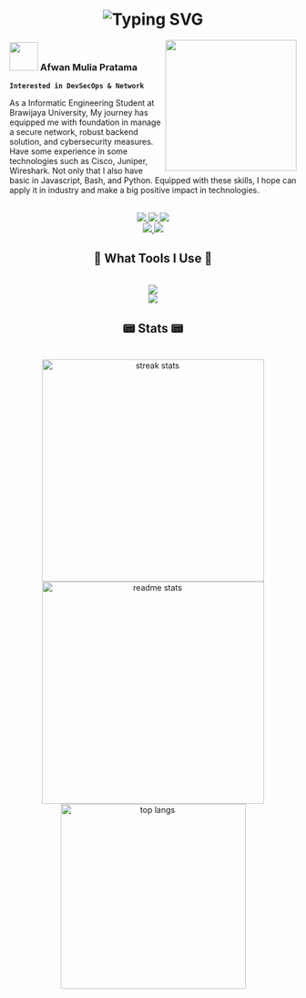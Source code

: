 <h1 align="center">
    <img src="https://readme-typing-svg.herokuapp.com?font=Tiny5&size=35&duration=3000&pause=1000&color=33FF00&center=true&vCenter=true&random=false&width=700&lines=~%24+sudo+pacman+-Syu+git-profile;~%24+usr%2Fbin%2Fgit-profile;~%24+%22Hey%2C+you+are+welcome+to+my+profile%22;~%24+%22And+hope+you+find+it+awesome%22" alt="Typing SVG" /></a>
</h1>

<img align='right' src="https://user-images.githubusercontent.com/5713670/87202985-820dcb80-c2b6-11ea-9f56-7ec461c497c3.gif" width="230">

### <img src="https://i.pinimg.com/originals/73/69/6e/73696e022df7cd5cb3d999c6875361dd.gif" width="50"> Afwan Mulia Pratama
**``Interested in DevSecOps & Network``**

As a Informatic Engineering Student at Brawijaya University, My journey has equipped me with foundation in manage a secure network, robust backend solution, and cybersecurity measures. Have some experience in some technologies such as Cisco, Juniper, Wireshark. Not only that I also have basic in Javascript, Bash, and Python. Equipped with these skills, I hope can apply it in industry and make a big positive impact in technologies.

<br/>

<div align="center"> 
    <a href="mailto:afwanmp@gmail.com" target="_blank">
        <img src="https://img.shields.io/badge/Gmail-333333?style=for-the-badge&logo=gmail&logoColor=red" />
    </a>
    <a href="https://www.linkedin.com/in/afwanmp/" target="_blank">
        <img src="https://img.shields.io/badge/LinkedIn-0077B5?style=for-the-badge&logo=linkedin&logoColor=white" target="_blank" />
    </a>
    <a href="https://www.instagram.com/afwan.mp/" target="_blank">
         <img src="https://img.shields.io/badge/Instagram-E4405F?style=for-the-badge&logo=instagram&logoColor=white" target="_blank" />
    </a>

</div>
<div align="center">
    <a href="https://medium.com/@afwanmp" target="_blank">
         <img src="https://img.shields.io/badge/Medium-12100E?style=for-the-badge&logo=medium&logoColor=white" target="_blank" />
    </a>
    <a href="https://dev.to/wisterlea" target="_blank">
         <img src="https://img.shields.io/badge/dev.to-0A0A0A?style=for-the-badge&logo=devdotto&logoColor=white" target="_blank" />
    </a>
</div>

<h2 align="center">🧱 What Tools I Use 🧱</h2>
<br/>
<div align="center">
    <img src="https://skillicons.dev/icons?i=vscode,git,github,postman,kubernetes,docker,jenkins,prometheus" />
    <br>
    <img src="https://skillicons.dev/icons?i=gcp,azure,aws,cloudflare" />
</div>

<h2 align="center">📟 Stats 📟</h2>
<br/>
<div align=center>
  <img width=390 src="https://github-readme-streak-stats-salesp07.vercel.app?user=Afwann&theme=merko&border_radius=8&mode=weekly" alt="streak stats"/>
  <br>
  <img width=390 src="https://github-readme-stats-salesp07.vercel.app/api?username=Afwann&count_private=true&show_icons=true&theme=merko&rank_icon=github&border_radius=10" alt="readme stats" />
  <br>
  <img width=325 align="center" src="https://github-readme-stats-salesp07.vercel.app/api/top-langs/?username=Afwann&hide=HTML&langs_count=8&layout=compact&theme=merko&border_radius=5&size_weight=0.5&count_weight=0.5&exclude_repo=github-readme-stats" alt="top langs" />